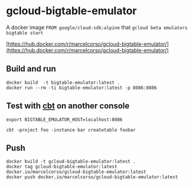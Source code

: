 # gcloud-bigtable-emulator 

A docker image `FROM google/cloud-sdk:alpine` that `gcloud beta emulators bigtable start` 

[https://hub.docker.com/r/marcelcorso/gcloud-bigtable-emulator/](https://hub.docker.com/r/marcelcorso/gcloud-bigtable-emulator/)

## Build and run

```
docker build  -t bigtable-emulator:latest .
docker run --rm -ti bigtable-emulator:latest -p 8086:8086
```

## Test with [cbt](https://cloud.google.com/bigtable/docs/go/cbt-reference) on another console

```
export BIGTABLE_EMULATOR_HOST=localhost:8086

cbt -project foo -instance bar createtable foobar
```

## Push 

```
docker build -t gcloud-bigtable-emulator:latest .
docker tag gcloud-bigtable-emulator:latest docker.io/marcelcorso/gcloud-bigtable-emulator:latest
docker push docker.io/marcelcorso/gcloud-bigtable-emulator:latest
```

